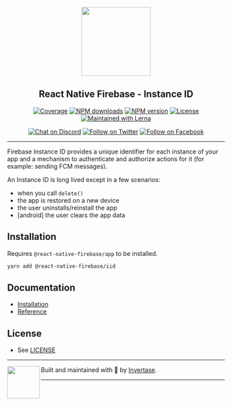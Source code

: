 <p align="center">
  <a href="https://rnfirebase.io">
    <img width="160px" src="https://i.imgur.com/JIyBtKW.png"><br/>
  </a>
  <h2 align="center">React Native Firebase - Instance ID</h2>
</p>

<p align="center">
  <a href="https://api.rnfirebase.io/coverage/iid/detail"><img src="https://api.rnfirebase.io/coverage/iid/badge?style=flat-square" alt="Coverage"></a>
  <a href="https://www.npmjs.com/package/@react-native-firebase/iid"><img src="https://img.shields.io/npm/dm/@react-native-firebase/iid.svg?style=flat-square" alt="NPM downloads"></a>
  <a href="https://www.npmjs.com/package/@react-native-firebase/iid"><img src="https://img.shields.io/npm/v/@react-native-firebase/iid.svg?style=flat-square" alt="NPM version"></a>
  <a href="/LICENSE"><img src="https://img.shields.io/npm/l/react-native-firebase.svg?style=flat-square" alt="License"></a>
  <a href="https://lerna.js.org/"><img src="https://img.shields.io/badge/maintained%20with-lerna-cc00ff.svg?style=flat-square" alt="Maintained with Lerna"></a>
</p>

<p align="center">
  <a href="https://invertase.link/discord"><img src="https://img.shields.io/discord/295953187817521152.svg?style=flat-square&colorA=7289da&label=Chat%20on%20Discord" alt="Chat on Discord"></a>
  <a href="https://twitter.com/rnfirebase"><img src="https://img.shields.io/twitter/follow/rnfirebase.svg?style=flat-square&colorA=1da1f2&colorB=&label=Follow%20on%20Twitter" alt="Follow on Twitter"></a>
  <a href="https://www.facebook.com/groups/rnfirebase"><img src="https://img.shields.io/badge/Follow%20on%20Facebook-4172B8?logo=facebook&style=flat-square&logoColor=fff" alt="Follow on Facebook"></a>
</p>

---

Firebase Instance ID provides a unique identifier for each instance of your app and a mechanism to authenticate
and authorize actions for it (for example: sending FCM messages).

An Instance ID is long lived except in a few scenarios:

- when you call `delete()`
- the app is restored on a new device
- the user uninstalls/reinstall the app
- [android] the user clears the app data

## Installation

Requires `@react-native-firebase/app` to be installed.

```bash
yarn add @react-native-firebase/iid
```

## Documentation

- [Installation](https://rnfirebase.io/iid/usage)
- [Reference](https://rnfirebase.io/reference/iid)

## License

- See [LICENSE](/LICENSE)

---

<p>
  <img align="left" width="75px" src="https://static.invertase.io/assets/invertase-logo-small.png">
  <p align="left">
    Built and maintained with 💛 by <a href="https://invertase.io">Invertase</a>.
  </p>
</p>

---
